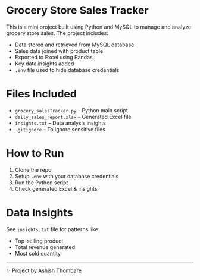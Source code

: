 # Grocery Store Sales Tracker

This is a mini project built using Python and MySQL to manage and analyze grocery store sales. The project includes:

- Data stored and retrieved from MySQL database
- Sales data joined with product table
- Exported to Excel using Pandas
- Key data insights added
- `.env` file used to hide database credentials

# Files Included

- `grocery_salesTracker.py` – Python main script
- `daily_sales_report.xlsx` – Generated Excel file
- `insights.txt` – Data analysis insights
- `.gitignore` – To ignore sensitive files

# How to Run

1. Clone the repo
2. Setup `.env` with your database credentials
3. Run the Python script
4. Check generated Excel & insights

# Data Insights

See `insights.txt` file for patterns like:
- Top-selling product
- Total revenue generated
- Most sold quantity

---

✨ Project by [Ashish Thombare](https://github.com/AshishThombare)
